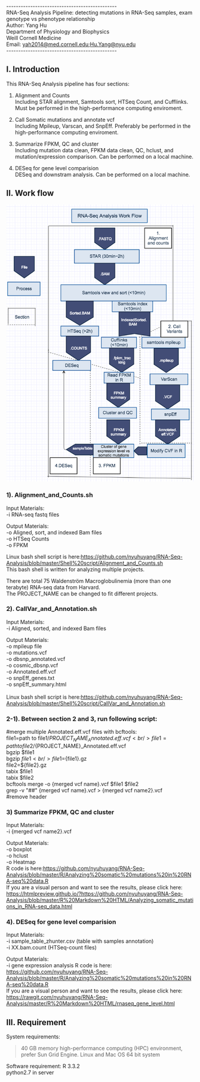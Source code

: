 ----------------------------------------------<br />
RNA-Seq Analysis Pipeline: detecting mutations in RNA-Seq samples, exam genotype vs phenotype relationship<br />
Author: Yang Hu<br />
Department of Physiology and Biophysics<br />
Weill Cornell Medicine<br />
Email: yah2014@med.cornell.edu;Hu.Yang@nyu.edu<br />
----------------------------------------------<br />

## I. Introduction

This RNA-Seq Analysis pipeline has four sections:

1) Alignment and Counts<br />
Including STAR alignment, Samtools sort, HTSeq Count, and Cufflinks. Must be performed in the high-performance computing enviroment.

2) Call Somatic mutations and annotate vcf<br />
Including Mpileup, Varscan, and SnpEff. Preferably be performed in the high-performance computing enviroment.

3) Summarize FPKM, QC and cluster<br />
Including mutation data clean, FPKM data clean, QC, hclust, and mutation/expression comparison. Can be performed on a local machine.

4) DESeq for gene level comparision<br />
DESeq and downstram analysis. Can be performed on a local machine.


## II. Work flow

![plot of chunk Flow_work](vignettes/Flow_work.png)


### 1). Alignment_and_Counts.sh

  Input Materials:<br />
  -i RNA-seq fastq files<br />
  
  Output Materials:<br />
  -o Aligned, sort, and indexed Bam files<br />
  -o HTSeq Counts<br />
  -o FPKM<br />
  
  Linux bash shell script is here:https://github.com/nyuhuyang/RNA-Seq-Analysis/blob/master/Shell%20script/Alignment_and_Counts.sh<br />
  This bash shell is written for analyzing multiple projects.
  
  There are total 75 Waldenström Macroglobulinemia (more than one terabyte) RNA-seq data from Harvard.<br />
  The PROJECT_NAME can be changed to fit different projects.
  
###  2). CallVar_and_Annotation.sh

  Input Materials:<br />
  -i Aligned, sorted, and indexed Bam files<br />
  
  Output Materials:<br />
  -o mpileup file<br />
  -o mutations.vcf<br />
  -o dbsnp_annotated.vcf<br />
  -o cosmic_dbsnp.vcf<br />
  -o Annotated.eff.vcf<br />
  -o snpEff_genes.txt<br />
  -o snpEff_summary.html<br />
  <br />
  Linux bash shell script is here:https://github.com/nyuhuyang/RNA-Seq-Analysis/blob/master/Shell%20script/CallVar_and_Annotation.sh
  
### 2-1). Between section 2 and 3, run following script:
  #merge multiple Annotated.eff.vcf files with bcftools:<br />
  file1=path to file1/${PROJECT_NAME}_Annotated.eff.vcf<br />
  file1=path to file2/${PROJECT_NAME}_Annotated.eff.vcf<br />
  bgzip $file1<br />
  bgzip $file1<br />
  file1=${file1}.gz<br />
  file2=${file2}.gz<br />
  tabix $file1<br />
  tabix $file2<br />
  bcftools merge -o {merged vcf name}.vcf $file1 $file2<br />
  grep -v "##" {merged vcf name}.vcf > {merged vcf name2}.vcf<br /> #remove header

    
### 3) Summarize FPKM, QC and cluster
   Input Materials:<br />
  -i {merged vcf name2}.vcf<br />
  
  Output Materials:<br />
  -o boxplot<br />
  -o hclust<br />
  -o Heatmap<br />
  R code is here:https://github.com/nyuhuyang/RNA-Seq-Analysis/blob/master/R/Analyzing%20somatic%20mutations%20in%20RNA-seq%20data.R<br />
  If you are a visual person and want to see the results, please click here: https://htmlpreview.github.io/?https://github.com/nyuhuyang/RNA-Seq-Analysis/blob/master/R%20Markdown%20HTML/Analyzing_somatic_mutations_in_RNA-seq_data.html
  
### 4). DESeq for gene level comparision
   Input Materials:<br />
  -i sample_table_zhunter.csv (table with samples annotation)<br />
  -i XX.bam.count (HTSeq-count files)<br />
  
  Output Materials:<br />
  -i gene expression analysis
  R code is here: https://github.com/nyuhuyang/RNA-Seq-Analysis/blob/master/R/Analyzing%20somatic%20mutations%20in%20RNA-seq%20data.R<br />
  If you are a visual person and want to see the results, please click here: https://rawgit.com/nyuhuyang/RNA-Seq-Analysis/master/R%20Markdown%20HTML/rnaseq_gene_level.html

 ## III. Requirement
  
  System requirements:
  >40 GB memory high-performance computing (HPC) environment, prefer Sun Grid Engine.
  Linux and Mac OS 64 bit system
  
  Software requirement:
  R 3.3.2<br />
  python2.7 in server
